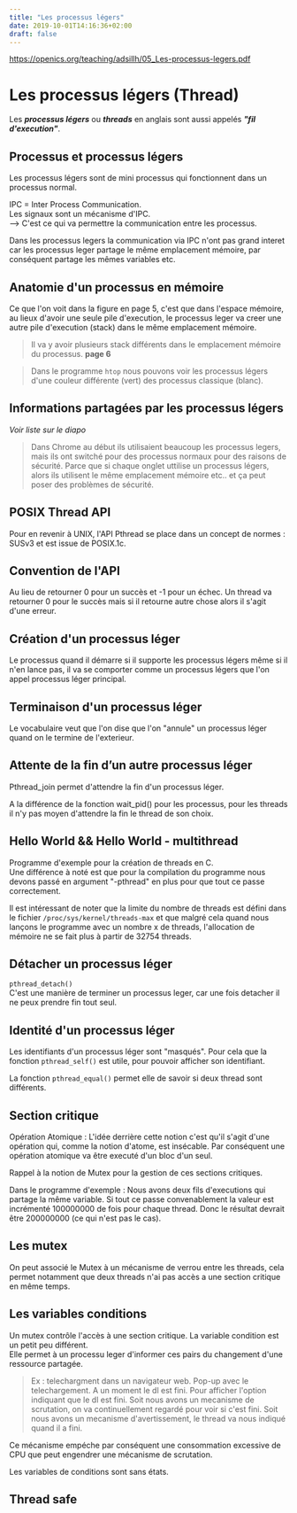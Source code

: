 ```yaml
---
title: "Les processus légers"
date: 2019-10-01T14:16:36+02:00
draft: false
---
```

https://openics.org/teaching/adsillh/05_Les-processus-legers.pdf

# Les processus légers (Thread)
 Les ***processus légers*** ou ***threads*** en anglais sont aussi appelés ***"fil d'execution"***.

## Processus et processus légers
Les processus légers sont de mini processus qui fonctionnent dans un processus normal.

IPC = Inter Process Communication.\
Les signaux sont un mécanisme d'IPC.\
--> C'est ce qui va permettre la communication entre les processus.

Dans les processus legers la communication via IPC n'ont pas grand interet car les processus leger partage le même emplacement mémoire, par conséquent partage les mêmes variables etc.

## Anatomie d'un processus en mémoire
Ce que l'on voit dans la figure en page 5, c'est que dans l'espace mémoire, au lieux d'avoir une seule pile d'execution, le processus leger va creer une autre pile d'execution (stack) dans le même emplacement mémoire.

> Il va y avoir plusieurs stack différents dans le emplacement mémoire du processus. **page 6**

> Dans le programme `htop` nous pouvons voir les processus légers d'une couleur différente (vert) des processus classique (blanc).

## Informations partagées par les processus légers
*Voir liste sur le diapo*

> Dans Chrome au début ils utilisaient beaucoup les processus legers, mais ils ont switché pour des processus normaux pour des raisons de sécurité. Parce que si chaque onglet uttilise un processus légers, alors ils utilisent le même emplacement mémoire etc.. et ça peut poser des problèmes de sécurité.

## POSIX Thread API
Pour en revenir à UNIX, l'API Pthread se place dans un concept de normes : SUSv3 et est issue de POSIX.1c.

## Convention de l'API
Au lieu de retourner 0 pour un succès et -1 pour un échec. Un thread va retourner 0 pour le succès mais si il retourne autre chose alors il s'agit d'une erreur.

## Création d'un processus léger
Le processus quand il démarre si il supporte les processus légers même si il n'en lance pas, il va se comporter comme un processus légers que l'on appel processus léger principal.

## Terminaison d'un processus léger
Le vocabulaire veut que l'on dise que l'on "annule" un processus léger quand on le termine de l'exterieur.

## Attente de la fin d’un autre processus léger
Pthread_join permet d'attendre la fin d'un processus léger.

A la différence de la fonction wait_pid() pour les processus, pour les threads il n'y pas moyen d'attendre la fin le thread de son choix.

## Hello World && Hello World - multithread
Programme d'exemple pour la création de threads en C.\
Une différence à noté est que pour la compilation du programme nous devons passé en argument "-pthread" en plus pour que tout ce passe correctement.

Il est intéressant de noter que la limite du nombre de threads est défini dans le fichier `/proc/sys/kernel/threads-max` et que malgré cela quand nous lançons le programme avec un nombre x de threads, l'allocation de mémoire ne se fait plus à partir de 32754 threads.

## Détacher un processus léger
`pthread_detach()`\
C'est une manière de terminer un processus leger, car une fois detacher il ne peux prendre fin tout seul.

## Identité d'un processus léger
Les identifiants d'un processus léger sont "masqués". Pour cela que la fonction  `pthread_self()` est utile, pour pouvoir afficher son identifiant.

La fonction `pthread_equal()` permet elle de savoir si deux thread sont différents.

## Section critique
Opération Atomique : L'idée derrière cette notion c'est qu'il s'agit d'une opération qui, comme la notion d'atome, est insécable. Par conséquent une opération atomique va être executé d'un bloc d'un seul.

Rappel à la notion de Mutex pour la gestion de ces sections critiques.

Dans le programme d'exemple : Nous avons deux fils d'executions qui partage la même variable. Si tout ce passe convenablement la valeur est incrémenté 100000000 de fois pour chaque thread. Donc le résultat devrait être 200000000 (ce qui n'est pas le cas).

## Les mutex
On peut associé le Mutex à un mécanisme de verrou entre les threads, cela permet notamment que deux threads n'ai pas accès a une section critique en même temps.

## Les variables conditions
Un mutex contrôle l'accès à une section critique. La variable condition est un petit peu différent.\
Elle permet à un processu leger d'informer ces pairs du changement d'une ressource partagée.

> Ex : telechargment dans un navigateur web. Pop-up avec le telechargement. A un moment le dl est fini. Pour afficher l'option indiquant que le dl est fini. Soit nous avons un mecanisme de scrutation, on va continuellement regardé pour voir si c'est fini. Soit nous avons un mecanisme d'avertissement, le thread va nous indiqué quand il a fini.

Ce mécanisme empéche par conséquent une consommation excessive de CPU que peut engendrer une mécanisme de scrutation.

Les variables de conditions sont sans états.

## Thread safe
